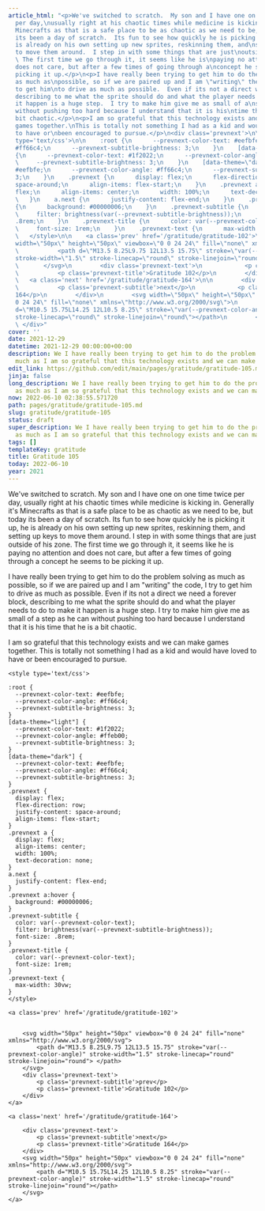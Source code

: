 ```yaml
---
article_html: "<p>We've switched to scratch.  My son and I have one on one time twice
  per day,\nusually right at his chaotic times while medicine is kicking in.  Generally\nit's
  Minecrafts as that is a safe place to be as chaotic as we need to be, but\ntoday
  its been a day of scratch.  Its fun to see how quickly he is picking it\nup, he
  is already on his own setting up new sprites, reskinning them, and\nsetting up keys
  to move them around.  I step in with some things that are just\noutside of his zone.
  \ The first time we go through it, it seems like he is\npaying no attention and
  does not care, but after a few times of going through a\nconcept he seems to be
  picking it up.</p>\n<p>I have really been trying to get him to do the problem solving
  as much as\npossible, so if we are paired up and I am \"writing\" the code, I try
  to get him\nto drive as much as possible.  Even if its not a direct we need a forever\nblock,
  describing to me what the sprite should do and what the player needs to\ndo to make
  it happen is a huge step.  I try to make him give me as small of a\nstep as he can
  without pushing too hard because I understand that it is his\ntime that he is a
  bit chaotic.</p>\n<p>I am so grateful that this technology exists and we can make
  games together.\nThis is totally not something I had as a kid and would have loved
  to have or\nbeen encouraged to pursue.</p>\n<div class='prevnext'>\n\n    <style
  type='text/css'>\n\n    :root {\n      --prevnext-color-text: #eefbfe;\n      --prevnext-color-angle:
  #ff66c4;\n      --prevnext-subtitle-brightness: 3;\n    }\n    [data-theme=\"light\"]
  {\n      --prevnext-color-text: #1f2022;\n      --prevnext-color-angle: #ffeb00;\n
  \     --prevnext-subtitle-brightness: 3;\n    }\n    [data-theme=\"dark\"] {\n      --prevnext-color-text:
  #eefbfe;\n      --prevnext-color-angle: #ff66c4;\n      --prevnext-subtitle-brightness:
  3;\n    }\n    .prevnext {\n      display: flex;\n      flex-direction: row;\n      justify-content:
  space-around;\n      align-items: flex-start;\n    }\n    .prevnext a {\n      display:
  flex;\n      align-items: center;\n      width: 100%;\n      text-decoration: none;\n
  \   }\n    a.next {\n      justify-content: flex-end;\n    }\n    .prevnext a:hover
  {\n      background: #00000006;\n    }\n    .prevnext-subtitle {\n      color: var(--prevnext-color-text);\n
  \     filter: brightness(var(--prevnext-subtitle-brightness));\n      font-size:
  .8rem;\n    }\n    .prevnext-title {\n      color: var(--prevnext-color-text);\n
  \     font-size: 1rem;\n    }\n    .prevnext-text {\n      max-width: 30vw;\n    }\n
  \   </style>\n\n    <a class='prev' href='/gratitude/gratitude-102'>\n\n\n        <svg
  width=\"50px\" height=\"50px\" viewbox=\"0 0 24 24\" fill=\"none\" xmlns=\"http://www.w3.org/2000/svg\">\n
  \           <path d=\"M13.5 8.25L9.75 12L13.5 15.75\" stroke=\"var(--prevnext-color-angle)\"
  stroke-width=\"1.5\" stroke-linecap=\"round\" stroke-linejoin=\"round\"> </path>\n
  \       </svg>\n        <div class='prevnext-text'>\n            <p class='prevnext-subtitle'>prev</p>\n
  \           <p class='prevnext-title'>Gratitude 102</p>\n        </div>\n    </a>\n\n
  \   <a class='next' href='/gratitude/gratitude-164'>\n\n        <div class='prevnext-text'>\n
  \           <p class='prevnext-subtitle'>next</p>\n            <p class='prevnext-title'>Gratitude
  164</p>\n        </div>\n        <svg width=\"50px\" height=\"50px\" viewbox=\"0
  0 24 24\" fill=\"none\" xmlns=\"http://www.w3.org/2000/svg\">\n            <path
  d=\"M10.5 15.75L14.25 12L10.5 8.25\" stroke=\"var(--prevnext-color-angle)\" stroke-width=\"1.5\"
  stroke-linecap=\"round\" stroke-linejoin=\"round\"></path>\n        </svg>\n    </a>\n
  \ </div>"
cover: ''
date: 2021-12-29
datetime: 2021-12-29 00:00:00+00:00
description: We I have really been trying to get him to do the problem solving as
  much as I am so grateful that this technology exists and we can make games together.
edit_link: https://github.com/edit/main/pages/gratitude/gratitude-105.md
jinja: false
long_description: We I have really been trying to get him to do the problem solving
  as much as I am so grateful that this technology exists and we can make games together.
now: 2022-06-10 02:38:55.571720
path: pages/gratitude/gratitude-105.md
slug: gratitude/gratitude-105
status: draft
super_description: We I have really been trying to get him to do the problem solving
  as much as I am so grateful that this technology exists and we can make games together.
tags: []
templateKey: gratitude
title: Gratitude 105
today: 2022-06-10
year: 2021
---
```


We've switched to scratch.  My son and I have one on one time twice per day,
usually right at his chaotic times while medicine is kicking in.  Generally
it's Minecrafts as that is a safe place to be as chaotic as we need to be, but
today its been a day of scratch.  Its fun to see how quickly he is picking it
up, he is already on his own setting up new sprites, reskinning them, and
setting up keys to move them around.  I step in with some things that are just
outside of his zone.  The first time we go through it, it seems like he is
paying no attention and does not care, but after a few times of going through a
concept he seems to be picking it up.

I have really been trying to get him to do the problem solving as much as
possible, so if we are paired up and I am "writing" the code, I try to get him
to drive as much as possible.  Even if its not a direct we need a forever
block, describing to me what the sprite should do and what the player needs to
do to make it happen is a huge step.  I try to make him give me as small of a
step as he can without pushing too hard because I understand that it is his
time that he is a bit chaotic.

I am so grateful that this technology exists and we can make games together.
This is totally not something I had as a kid and would have loved to have or
been encouraged to pursue.
<div class='prevnext'>

    <style type='text/css'>

    :root {
      --prevnext-color-text: #eefbfe;
      --prevnext-color-angle: #ff66c4;
      --prevnext-subtitle-brightness: 3;
    }
    [data-theme="light"] {
      --prevnext-color-text: #1f2022;
      --prevnext-color-angle: #ffeb00;
      --prevnext-subtitle-brightness: 3;
    }
    [data-theme="dark"] {
      --prevnext-color-text: #eefbfe;
      --prevnext-color-angle: #ff66c4;
      --prevnext-subtitle-brightness: 3;
    }
    .prevnext {
      display: flex;
      flex-direction: row;
      justify-content: space-around;
      align-items: flex-start;
    }
    .prevnext a {
      display: flex;
      align-items: center;
      width: 100%;
      text-decoration: none;
    }
    a.next {
      justify-content: flex-end;
    }
    .prevnext a:hover {
      background: #00000006;
    }
    .prevnext-subtitle {
      color: var(--prevnext-color-text);
      filter: brightness(var(--prevnext-subtitle-brightness));
      font-size: .8rem;
    }
    .prevnext-title {
      color: var(--prevnext-color-text);
      font-size: 1rem;
    }
    .prevnext-text {
      max-width: 30vw;
    }
    </style>
    
    <a class='prev' href='/gratitude/gratitude-102'>
    

        <svg width="50px" height="50px" viewbox="0 0 24 24" fill="none" xmlns="http://www.w3.org/2000/svg">
            <path d="M13.5 8.25L9.75 12L13.5 15.75" stroke="var(--prevnext-color-angle)" stroke-width="1.5" stroke-linecap="round" stroke-linejoin="round"> </path>
        </svg>
        <div class='prevnext-text'>
            <p class='prevnext-subtitle'>prev</p>
            <p class='prevnext-title'>Gratitude 102</p>
        </div>
    </a>
    
    <a class='next' href='/gratitude/gratitude-164'>
    
        <div class='prevnext-text'>
            <p class='prevnext-subtitle'>next</p>
            <p class='prevnext-title'>Gratitude 164</p>
        </div>
        <svg width="50px" height="50px" viewbox="0 0 24 24" fill="none" xmlns="http://www.w3.org/2000/svg">
            <path d="M10.5 15.75L14.25 12L10.5 8.25" stroke="var(--prevnext-color-angle)" stroke-width="1.5" stroke-linecap="round" stroke-linejoin="round"></path>
        </svg>
    </a>
  </div>